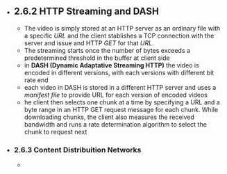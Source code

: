 - ## 2.6.2 HTTP Streaming and DASH
	- The video is simply stored at an HTTP server as an ordinary file with a specific *URL* and the client stablishes a TCP connection with the server and issue and HTTP *GET* for that *URL*.
	- The streaming starts once the number of bytes exceeds a predetermined threshold in the buffer at client side
	- in **DASH (Dynamic Adaptative Streaming HTTP)** the video is encoded in different versions, with each versions with different bit rate end
	- each video in DASH is stored in a different HTTP server and uses a *manifest file* to provide URL for each version of encoded videos
	- he client then selects one chunk at a time by specifying a URL and a byte range in an HTTP GET request message for each chunk. While downloading chunks, the client also measures the received bandwidth and runs a rate determination algorithm to select the chunk to request next
	
- ### 2.6.3 Content Distribuition Networks
	- 